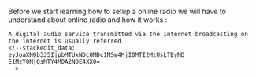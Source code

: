 Before we start learning how to setup a online radio we will have to understand about online radio and how it works :
```
A digital audio service transmitted via the internet broadcasting on the internet is usually referred 
<!--stackedit_data:
eyJoaXN0b3J5IjpbMTUxNDc0MDc1MSw4MjI0MTI2MzUsLTEyMD
E1MzY0MjQsMTY4MDA2NDE4XX0=
-->